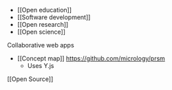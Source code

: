   - [[Open education]]
  - [[Software development]]
  - [[Open research]]
  - [[Open science]]

Collaborative web apps

  - [[Concept map]]
    https://github.com/micrology/prsm
      - Uses Y.js

[[Open Source]]